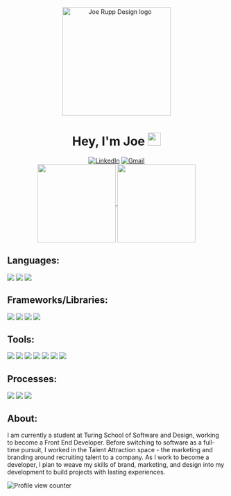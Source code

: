 <div align=center>
   <img height="250em" alt="Joe Rupp Design logo" src="https://user-images.githubusercontent.com/96392562/165592991-00ba8265-b985-48eb-a9c1-cf00ecefbcef.png">
<!--   <img alt="Joe Rupp Design logo over black topo map pattern" src="https://user-images.githubusercontent.com/96392562/165578421-5886ccef-806d-4448-a25d-b30a56cb9d72.png"> -->
</div>
  
<h1 align='center'>Hey, I'm Joe
 <img src="https://media.giphy.com/media/hvRJCLFzcasrR4ia7z/giphy.gif" width="30px"/>
</h1>

<div align="center">
 <a href="https://www.linkedin.com/in/joseph-rupp/"><img src="https://img.shields.io/badge/LinkedIn-0E76A8?style=for-the-badge&logo=linkedin&logoColor=white" alt="LinkedIn"></a>
<!--   <a href="https://jruppdesign.com/"><img src="" alt="Website"></a> -->
 <a href="mailto:joerpp8@gmail.com"><img src="https://img.shields.io/badge/Gmail-DB4437?style=for-the-badge&logo=gmail&logoColor=white" alt="Gmail"></a> 
</div>

<div align="center">
  <a href="https://github.com/anuraghazra/github-readme-stats">
    <img align="center" height="180em" src="https://github-readme-stats.vercel.app/api?username=JoeRupp&show_icons=true&theme=dark&hide_border=true" />
  </a>
  <a href="https://github.com/anuraghazra/github-readme-stats">
    <img align="center" height="180em" src="https://github-readme-stats.vercel.app/api/top-langs/?username=JoeRupp&layout=compact&theme=dark&hide_border=true" />
  </a>
</div>

## Languages:
<p>
  <img src="https://img.shields.io/badge/JavaScript-F7DF1E?style=for-the-badge&logo=javascript&logoColor=black"/>
  <img src="https://img.shields.io/badge/HTML5-E34F26?style=for-the-badge&logo=html5&logoColor=white" />
  <img src="https://img.shields.io/badge/CSS3-1572B6?style=for-the-badge&logo=css3&logoColor=white" />
</p>

## Frameworks/Libraries:
<p>
  <img src="https://img.shields.io/badge/React-20232A?style=for-the-badge&logo=react&logoColor=61DAFB"/>
  <img src="https://img.shields.io/badge/Node.js-339933?style=for-the-badge&logo=nodedotjs&logoColor=white"/>
  <img src="https://img.shields.io/badge/Mocha-8C6849?style=for-the-badge&logo=Mocha&logoColor=white"/>
  <img src="https://img.shields.io/badge/chai-9F0702?style=for-the-badge&logo=chai&logoColor=white"/>
</p>

## Tools:
<p>
  <img src="https://img.shields.io/badge/github-24292E.svg?style=for-the-badge&logo=github&logoColor=white" />
  <img src="https://img.shields.io/badge/git-9cb38f.svg?style=for-the-badge&logo=git&logoColor=white"/>
  <img src="https://img.shields.io/badge/npm-F85100?style=for-the-badge&logo=npm&logoColor=white"/>
  <img src="https://img.shields.io/badge/VS_Code-0078D4?style=for-the-badge&logo=visual%20studio%20code&logoColor=white"/>
  <img src="https://img.shields.io/badge/Atom-78AE9F?style=for-the-badge&logo=Atom&logoColor=white"/>
  <img src="https://img.shields.io/badge/Slack-601E69.svg?&style=for-the-badge&logo=slack&logoColor=white"/>
  <img src="https://img.shields.io/badge/iOS-ECECEC?style=for-the-badge&logo=ios&logoColor=black"/>
</p>

## Processes:
<p>
  <img src="https://img.shields.io/badge/OOP%20-FEAE2B.svg?&style=for-the-badge&logo=OOP&logoColor=white" />
  <img src="https://img.shields.io/badge/TDD%20-EF820E.svg?&style=for-the-badge&logo=TDD&logoColor=white" />
  <img src="https://img.shields.io/badge/AGILE%20-2A82E2.svg?&style=for-the-badge&logo=AGILE&logoColor=white" />
</p>

## About:
I am currently a student at Turing School of Software and Design, working to become a Front End Developer. Before switching to software as a full-time pursuit, I worked in the Talent Attraction space - the marketing and branding around recruiting talent to a company. As I work to become a developer, I plan to weave my skills of brand, marketing, and design into my development to build projects with lasting experiences.


<div>
  <img src="https://komarev.com/ghpvc/?username=JoeRupp&style=flat-square&color=blue" alt="Profile view counter"/>
</div>
